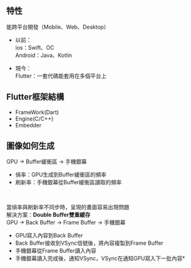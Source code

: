 ## 特性
能跨平台開發（Mobile、Web、Desktop）

* 以前：<br>
ios：Swift、OC<br>
Android：Java、Kotlin

* 現今：<br>
Flutter：一套代碼能套用在多個平台上

## Flutter框架結構
* FrameWork(Dart)
* Engine(C/C++)
* Embedder

## 圖像如何生成
GPU -> Buffer緩衝區 -> 手機銀幕
* 偵率：GPU生成到Buffer緩衝區的頻率
* 刷新率：手機銀幕從Buffer緩衝區讀取的頻率
<br>

當偵率與刷新率不同步時，呈現的畫面容易出現問題<br>
解決方案：**Double Buffer雙重緩存**<br>
GPU -> Back Buffer -> Frame Buffer -> 手機銀幕
* GPU寫入內容到Back Buffer
* Back Buffer接收到VSync信號後，將內容複製到Frame Buffer
* 手機銀幕從Frame Buffer讀入內容
* 手機銀幕讀入完成後，通知VSync，VSync在通知GPU寫入下一批內容* 
